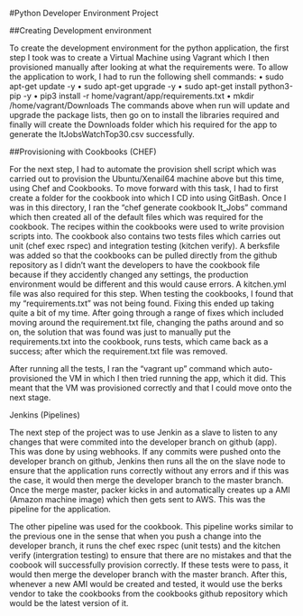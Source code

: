 #Python Developer Environment Project

##Creating Development environment

To create the development environment for the python application, the first step I took was to create a Virtual Machine using Vagrant
which I then provisioned manually after looking at what the requirements were. To allow the application to work, I had to run the 
following shell commands:
•	sudo apt-get update -y
•	sudo apt-get upgrade -y
•	sudo apt-get install python3-pip -y
•	pip3 install -r home/vagrant/app/requirements.txt
•	mkdir /home/vagrant/Downloads
The commands above when run will update and upgrade the package lists, then go on to install the libraries required and finally will 
create the Downloads folder which his required for the app to generate the ItJobsWatchTop30.csv successfully.

##Provisioning with Cookbooks (CHEF)

For the next step, I had to automate the provision shell script which was carried out to provision the 
Ubuntu/Xenail64 machine above but this time, using Chef and Cookbooks. To move forward with this task, I had to first create a folder 
for the cookbook into which I CD into using GitBash. Once I was in this directory, I ran the “chef generate cookbook It_Jobs” command
which then created all of the default files which was required for the cookbook. The recipes within the cookbooks were used to write 
provision scripts into. The cookbook also contains two tests files which carries out unit (chef exec rspec) and integration testing 
(kitchen verify). A berksfile was added so that the cookbooks can be pulled directly from the github repository as I didn’t want the 
developers to have the cookbook file because if they accidently changed any settings, the production environment would be different and 
this would cause errors. A kitchen.yml file was also required for this step. When testing the cookbooks, I found that my 
“requirements.txt” was not being found. Fixing this ended up taking quite a bit of my time. After going through a range of fixes which
included moving around the requirement.txt file, changing the paths around and so on, the solution that was found was just to manually 
put the requirements.txt into the cookbook, runs tests, which came back as a success; after which the requirement.txt file was removed.

After running all the tests, I ran the “vagrant up” command which auto-provisioned the VM in which I then tried running the app, which 
it did. This meant that the VM was provisioned correctly and that I could move onto the next stage. 

Jenkins (Pipelines)

The next step of the project was to use Jenkin as a slave to listen to any changes that were commited into the developer branch on 
github (app). This was done by using webhooks. If any commits were pushed onto the developer branch on github, Jenkins then runs all 
the  on the slave node to ensure that the application runs correctly without any errors and if this was the case, it would then merge 
the developer branch to the master branch. Once the merge master, packer kicks in and automatically creates up a AMI
(Amazon machine image) which then gets sent to AWS. This was the pipeline for the application.

The other pipeline was used for the cookbook. This pipeline works similar to the previous one in the sense that when you push a change
into the developer branch, it runs the chef exec rspec (unit tests) and the kitchen verify (intergration testing) to ensure that there 
are no mistakes and that the coobook will successfully provision correctly. If these tests were to pass, it would then merge the 
developer branch with the master branch. After this, whenever a new AMI would be created and tested, it would use the berks vendor 
to take the cookbooks from the cookbooks github repository which would be the latest version of it.
